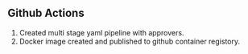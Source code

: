 ## Github Actions ###
1. Created multi stage yaml pipeline with approvers.
2. Docker image created and published to github container registory.
